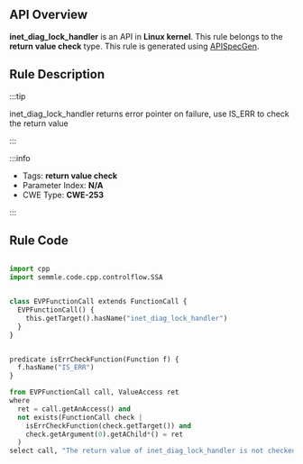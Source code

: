 ---
---


## API Overview
**inet_diag_lock_handler** is an API in **Linux kernel**. This rule belongs to the **return value check** type. This rule is generated using [APISpecGen](../../tools/APISpecGen).
## Rule Description

:::tip

inet_diag_lock_handler returns error pointer on failure, use IS_ERR to check the return value

:::

:::info

- Tags: **return value check**
- Parameter Index: **N/A**
- CWE Type: **CWE-253**

:::

## Rule Code
```python

import cpp
import semmle.code.cpp.controlflow.SSA


class EVPFunctionCall extends FunctionCall {
  EVPFunctionCall() {
    this.getTarget().hasName("inet_diag_lock_handler")
  }
}


predicate isErrCheckFunction(Function f) {
  f.hasName("IS_ERR") 
}

from EVPFunctionCall call, ValueAccess ret
where
  ret = call.getAnAccess() and
  not exists(FunctionCall check |
    isErrCheckFunction(check.getTarget()) and
    check.getArgument(0).getAChild*() = ret
  )
select call, "The return value of inet_diag_lock_handler is not checked with IS_ERR."
    
```